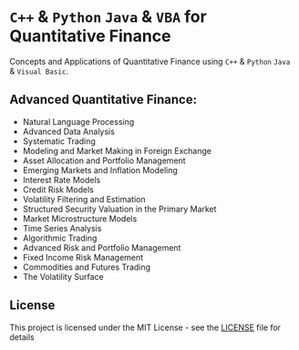 # `C++` & `Python` `Java` & `VBA` for Quantitative Finance
Concepts and Applications of Quantitative Finance using `C++` & `Python` `Java` & `Visual Basic`.


## Advanced Quantitative Finance: 
- Natural Language Processing
- Advanced Data Analysis
- Systematic Trading
- Modeling and Market Making in Foreign Exchange
- Asset Allocation and Portfolio Management
- Emerging Markets and Inflation Modeling
- Interest Rate Models
- Credit Risk Models
- Volatility Filtering and Estimation
- Structured Security Valuation in the Primary Market
- Market Microstructure Models
- Time Series Analysis
- Algorithmic Trading
- Advanced Risk and Portfolio Management
- Fixed Income Risk Management
- Commodities and Futures Trading
- The Volatility Surface


## License
This project is licensed under the MIT License - see the [LICENSE](LICENSE) file for details

